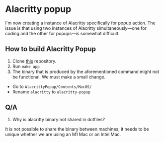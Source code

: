# Alacritty popup

I'm now creating a instance of Alacritty specifically for popup action. The issue is that using two instances of Alacritty simultaneously—one for coding and the other for popups—is somewhat difficult.

## How to build Alacritty Popup

1. Clone [this](https://github.com/dinhhuy258/alacritty) repository. 
2. Run `make app`
3. The binary that is produced by the aforementioned command might not be functional. We must make a small change.

- Go to `AlacrittyPopup/Contents/MacOS/`
- Rename `alacritty` to `alacritty-popup`

## Q/A

1. Why is alacritty binary not shared in dotfiles?

It is not possible to share the binary between machines; it needs to be unique whether we are using an M1 Mac or an Intel Mac.

